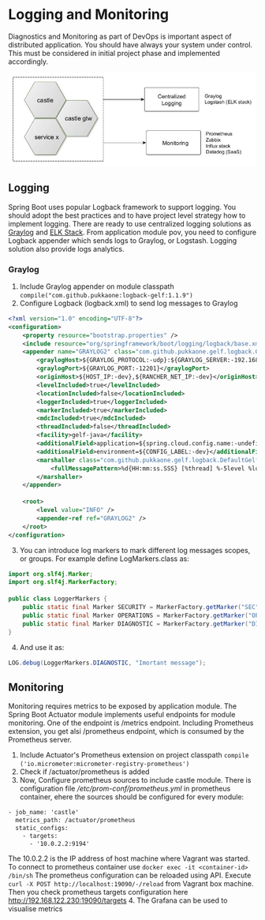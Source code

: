 # Logging and Monitoring
Diagnostics and Monitoring as part of DevOps is important aspect of distributed application.
You should have always your system under control. This must be considered in initial 
project phase and implemented accordingly. 

![logging](images/logging_monitoring.jpg)

## Logging
Spring Boot uses popular Logback framework to support logging. You should adopt the best 
practices and to have project level strategy how to implement logging. There are ready
to use centralized logging solutions as [Graylog](https://www.graylog.org/) and [ELK Stack](https://www.elastic.co/elk-stack).
From application module pov, you need to configure Logback appender which sends logs to Graylog, or Logstash. 
Logging solution also provide logs analytics.

### Graylog

1. Include Graylog appender on module classpath `compile("com.github.pukkaone:logback-gelf:1.1.9")`
2. Configure Logback (logback.xml) to send log messages to Graylog
```xml
<?xml version="1.0" encoding="UTF-8"?>
<configuration>
	<property resource="bootstrap.properties" />
	<include resource="org/springframework/boot/logging/logback/base.xml" />
    <appender name="GRAYLOG2" class="com.github.pukkaone.gelf.logback.GelfAppender">
		<graylogHost>${GRAYLOG_PROTOCOL:-udp}:${GRAYLOG_SERVER:-192.168.122.230}</graylogHost>
		<graylogPort>${GRAYLOG_PORT:-12201}</graylogPort>
		<originHost>${HOST_IP:-dev},${RANCHER_NET_IP:-dev}</originHost>
		<levelIncluded>true</levelIncluded>
		<locationIncluded>false</locationIncluded>
		<loggerIncluded>true</loggerIncluded>
		<markerIncluded>true</markerIncluded>
		<mdcIncluded>true</mdcIncluded>
		<threadIncluded>false</threadIncluded>
		<facility>gelf-java</facility>
		<additionalField>application=${spring.cloud.config.name:-undefined}</additionalField>
		<additionalField>environment=${CONFIG_LABEL:-dev}</additionalField>
		<marshaller	class="com.github.pukkaone.gelf.logback.DefaultGelfMessageFactory">
			<fullMessagePattern>%d{HH:mm:ss.SSS} [%thread] %-5level %logger{36} - %msg %n</fullMessagePattern>
		</marshaller>
	</appender>
	
    <root>
		<level value="INFO" />
		<appender-ref ref="GRAYLOG2" />
	</root>	
</configuration>	
```
3. You can introduce log markers to mark different log messages scopes, or groups.
   For example define LogMarkers.class as:
```java
import org.slf4j.Marker;
import org.slf4j.MarkerFactory;

public class LoggerMarkers {
    public static final Marker SECURITY = MarkerFactory.getMarker("SEC");
    public static final Marker OPERATIONS = MarkerFactory.getMarker("OPS");
    public static final Marker DIAGNOSTIC = MarkerFactory.getMarker("DIA");
}
``` 
4. And use it as:
```java
LOG.debug(LoggerMarkers.DIAGNOSTIC, "Imortant message");
```

## Monitoring
Monitoring requires metrics to be exposed by application module. The Spring Boot Actuator module implements
useful endpoints for module monitoring. One of the endpoint is /metrics endpoint. Including Prometheus extension,
you get alsi /prometheus endpoint, which is consumed by the Prometheus server.

1. Include Actuator's Prometheus extension on project classpath `compile ('io.micrometer:micrometer-registry-prometheus')`
2. Check if /actuator/prometheus is added
3. Now, Configure prometheus sources to include castle module. There is configuration file _/etc/prom-conf/prometheus.yml_ in prometheus   container, ehere the sources should be configured for every module:
```
- job_name: 'castle'
  metrics_path: /actuator/prometheus
  static_configs:
    - targets:
      - '10.0.2.2:9194'
```
The 10.0.2.2 is the IP address of host machine where Vagrant was started.
To connect to prometheus container use `docker exec -it <container-id> /bin/sh` 
The prometheus configuration can be reloaded using API. Execute  `curl -X POST http://localhost:19090/-/reload` from Vagrant box machine. Then you check prometheus targets configuration here http://192.168.122.230:19090/targets
4. The Grafana can be used to visualise metrics



